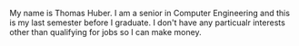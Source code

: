 My name is Thomas Huber. I am a senior in Computer Engineering and this is my last semester before I graduate. I don't have any particualr interests other than qualifying for jobs so I can make money. 
